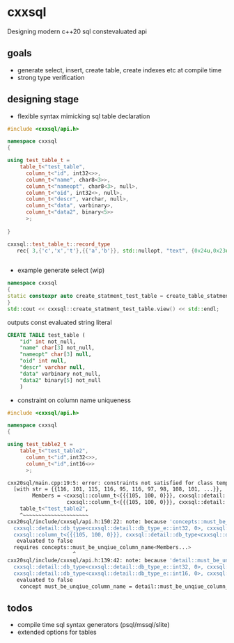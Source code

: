 # cxxsql

Designing modern c++20 sql constevaluated api

## goals

 - generate select, insert, create table, create indexes etc at compile time
 - strong type verification 
 
## designing stage

 -  flexible syntax mimicking sql table declaration
```C++
#include <cxxsql/api.h>

namespace cxxsql
{

using test_table_t = 
    table_t<"test_table",
      column_t<"id", int32<>>,
      column_t<"name", char8<3>>,
      column_t<"nameopt", char8<3>, null>,
      column_t<"oid", int32<>, null>,
      column_t<"descr", varchar, null>,
      column_t<"data", varbinary>,
      column_t<"data2", binary<5>>
      >;
      
}

cxxsql::test_table_t::record_type
   rec{ 3,{'c','x','t'},{{'a','b'}}, std::nullopt, "text", {0x24u,0x23u,0x25u},{0x0u,0x1u,0x2u,0x3u} };
   

```

 - example generate select (wip)
 
```C++
namespace cxxsql
{
static constexpr auto create_statment_test_table = create_table_statment<test_table_t>();
}
std::cout << cxxsql::create_statment_test_table.view() << std::endl;
```

outputs const evaluated string literal

```SQL
CREATE TABLE test_table (
	"id" int not_null,
	"name" char[3] not_null,
	"nameopt" char[3] null,
	"oid" int null,
	"descr" varchar null,
	"data" varbinary not_null,
	"data2" binary[5] not_null
	)
```

 - constraint on column name uniqueness
 
```C++
#include <cxxsql/api.h>

namespace cxxsql
{

using test_table2_t = 
    table_t<"test_table2",
      column_t<"id",int32<>>,
      column_t<"id",int16<>>
      >;
```

```bash
cxx20sql/main.cpp:19:5: error: constraints not satisfied for class template 'table_t' 
  [with str = {{116, 101, 115, 116, 95, 116, 97, 98, 108, 101, ...}},
        Members = <cxxsql::column_t<{{{105, 100, 0}}}, cxxsql::detail::db_type<cxxsql::detail::db_type_e::int32, 0>, cxxsql::detail::nullable_e::not_null>,
                   cxxsql::column_t<{{{105, 100, 0}}}, cxxsql::detail::db_type<cxxsql::detail::db_type_e::int16, 0>, cxxsql::detail::nullable_e::not_null>>]
    table_t<"test_table2",
    ^~~~~~~~~~~~~~~~~~~~~~
cxx20sql/include/cxxsql/api.h:150:22: note: because 'concepts::must_be_unqiue_column_name<cxxsql::column_t<{{{105, 100, 0}}},
  cxxsql::detail::db_type<cxxsql::detail::db_type_e::int32, 0>, cxxsql::detail::nullable_e::not_null>,
  cxxsql::column_t<{{{105, 100, 0}}}, cxxsql::detail::db_type<cxxsql::detail::db_type_e::int16, 0>, cxxsql::detail::nullable_e::not_null> >'
   evaluated to false
  requires concepts::must_be_unqiue_column_name<Members...>
                     ^
cxx20sql/include/cxxsql/api.h:139:42: note: because 'detail::must_be_unqiue_column_name<cxxsql::column_t<{{{105, 100, 0}}},
  cxxsql::detail::db_type<cxxsql::detail::db_type_e::int32, 0>, cxxsql::detail::nullable_e::not_null>, cxxsql::column_t<{{{105, 100, 0}}},
  cxxsql::detail::db_type<cxxsql::detail::db_type_e::int16, 0>, cxxsql::detail::nullable_e::not_null> >()'
   evaluated to false
    concept must_be_unqiue_column_name = detail::must_be_unqiue_column_name<Members...>();
```
## todos

 - compile time sql syntax generators (psql/mssql/slite)
 - extended options for tables
